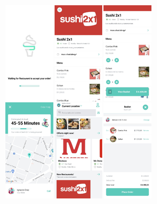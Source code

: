 <div display='flex'>
<img src='./screeshots/photo_2022-08-23_02-25-54 (2).jpg' height='300px'/>
<img src='./screeshots/photo_2022-08-23_02-25-54 (3).jpg' height='300px'/>
<img src='./screeshots/photo_2022-08-23_02-25-54 (4).jpg' height='300px'/>
<img src='./screeshots/photo_2022-08-23_02-25-54.jpg' height='300px'/>
<img src='./screeshots/photo_2022-08-23_02-25-55 (2).jpg' height='300px'/>
<img src='./screeshots/photo_2022-08-23_02-25-55.jpg' height='300px'/>

</div>
